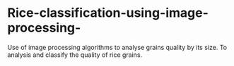 # Rice-classification-using-image-processing-
Use of image processing algorithms to analyse grains quality by its size. To analysis and classify the quality of rice grains.
